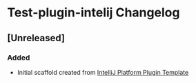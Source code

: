 <!-- Keep a Changelog guide -> https://keepachangelog.com -->

# Test-plugin-intelij Changelog

## [Unreleased]
### Added
- Initial scaffold created from [IntelliJ Platform Plugin Template](https://github.com/JetBrains/intellij-platform-plugin-template)
